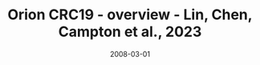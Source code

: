 ---
title: Orion CRC19 - overview - Lin, Chen, Campton et al., 2023
image: https://labsyspharm.github.io/orion-crc/minerva/P37_S51-CRC19/thumbnail.jpg
date: '2008-03-01'
minerva_link: https://labsyspharm.github.io/orion-crc/minerva/P37_S51-CRC19/index.html
info_link: null
show_page_link: false
tags:
    - overview-crc
---